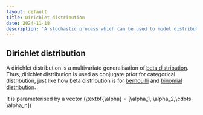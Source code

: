 ```yaml
---
layout: default
title: Dirichlet distribution
date: 2024-11-18
description: "A stochastic process which can be used to model distribution of functions"
---
```

<!-- Mathjax Support -->
<script type="text/javascript" async src="https://cdn.mathjax.org/mathjax/latest/MathJax.js?config=TeX-MML-AM_CHTML">
</script>

## Dirichlet distribution

A dirichlet distribution is a multivariate generalisation of [beta distribution](https://en.wikipedia.org/wiki/Beta_distribution). Thus,,dirichlet distribution is used as conjugate prior for categorical distribution, just like how beta distribution is for [bernouilli](https://en.wikipedia.org/wiki/Bernoulli_distribution) and [binomial distribution](https://en.wikipedia.org/wiki/Binomial_distribution). 

It is parameterised by a vector \(\textbf{\alpha} = [\alpha_1, \alpha_2,\cdots \alpha_n]\)
